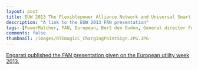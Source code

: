 ```yaml
---
layout: post
title: EUW 2013 The Flexiblepower Alliance Network and Universal Smart Energy Framework
description: "A link to the EUW 2013 FAN presentation"
tags: [PowerMatcher, FAN, European, Bert den Ouden, General director FAN, Netherlands]
comments: false
thumbnail: /images/RTEmagicC_ChargingPointSign.JPG.JPG
---
```


[Engarati published the FAN presentation given on the European utility week 2013.](http://www.engerati.com/on-demand/flexiblepower-alliance-network-and-universal-smart-energy-framework/3109)
